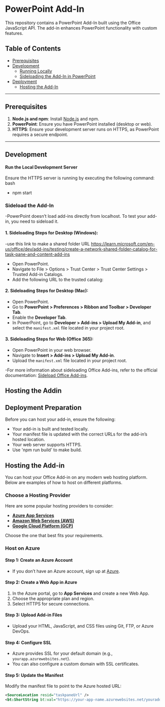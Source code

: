 # PowerPoint Add-In

This repository contains a PowerPoint Add-In built using the Office JavaScript API. The add-in enhances PowerPoint functionality with custom features.

## Table of Contents

- [Prerequisites](#prerequisites)
- [Development](#development)
  - [Running Locally](#running-locally)
  - [Sideloading the Add-In in PowerPoint](#sideloading-the-add-in-in-powerpoint)
- [Deployment](#deployment)
  - [Hosting the Add-In](#hosting-the-add-in)


---

## Prerequisites

1. **Node.js and npm**: Install [Node.js](https://nodejs.org/) and npm.
2. **PowerPoint**: Ensure you have PowerPoint installed (desktop or web).
3. **HTTPS**: Ensure your development server runs on HTTPS, as PowerPoint requires a secure endpoint.

---

## Development

#### Run the Local Development Server
Ensure the HTTPS server is running by executing the following command:
bash
- npm start

### Sideload the Add-In

-PowerPoint doesn’t load add-ins directly from localhost. To test your add-in, you need to sideload it.

#### 1. Sideloading Steps for Desktop (Windows):
-use this link to make a shared folder URL
https://learn.microsoft.com/en-us/office/dev/add-ins/testing/create-a-network-shared-folder-catalog-for-task-pane-and-content-add-ins
- Open PowerPoint.
- Navigate to File > Options > Trust Center > Trust Center Settings > Trusted Add-in Catalogs.
- Add the following URL to the trusted catalog:

#### 2. Sideloading Steps for Desktop (Mac):
- Open PowerPoint.
- Go to **PowerPoint > Preferences > Ribbon and Toolbar > Developer Tab**.
- Enable the **Developer Tab**.
- In PowerPoint, go to **Developer > Add-ins > Upload My Add-in**, and select the `manifest.xml` file located in your project root.

#### 3. Sideloading Steps for Web (Office 365):
- Open PowerPoint in your web browser.
- Navigate to **Insert > Add-ins > Upload My Add-in**.
- Upload the `manifest.xml` file located in your project root.

-For more information about sideloading Office Add-ins, refer to the official documentation: [Sideload Office Add-ins](https://learn.microsoft.com/en-us/office/dev/add-ins/testing/sideload-office-add-ins-for-testing).



## Hosting the Addin

## Deployment Preparation

Before you can host your add-in, ensure the following:
- Your add-in is built and tested locally.
- Your manifest file is updated with the correct URLs for the add-in’s hosted location.
- Your web server supports HTTPS.
- Use 'npm run build' to make build.

## Hosting the Add-in

You can host your Office Add-in on any modern web hosting platform. Below are examples of how to host on different platforms.

### Choose a Hosting Provider

Here are some popular hosting providers to consider:

- **[Azure App Services](https://azure.microsoft.com/en-us/services/app-service/)**
- **[Amazon Web Services (AWS)](https://aws.amazon.com)**
- **[Google Cloud Platform (GCP)](https://cloud.google.com)**

Choose the one that best fits your requirements.

### Host on Azure

#### Step 1: Create an Azure Account
- If you don’t have an Azure account, sign up at [Azure](https://azure.microsoft.com).
  
#### Step 2: Create a Web App in Azure
1. In the Azure portal, go to **App Services** and create a new Web App.
2. Choose the appropriate plan and region.
3. Select HTTPS for secure connections.

#### Step 3: Upload Add-in Files
- Upload your HTML, JavaScript, and CSS files using Git, FTP, or Azure DevOps.

#### Step 4: Configure SSL
- Azure provides SSL for your default domain (e.g., `yourapp.azurewebsites.net`).
- You can also configure a custom domain with SSL certificates.

#### Step 5: Update the Manifest
Modify the manifest file to point to the Azure hosted URL:
```xml
<SourceLocation resid="taskpaneUrl" />
<bt:ShortString bt:val="https://your-app-name.azurewebsites.net/youraddin.html" />





